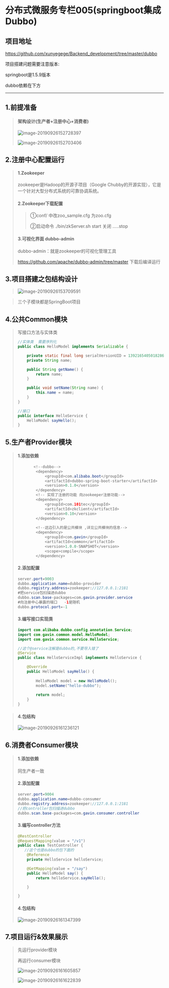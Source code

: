 # 分布式微服务专栏005(springboot集成Dubbo)

## 项目地址

https://github.com/xunyegege/Backend_development/tree/master/dubbo



项目搭建问题需要注意版本:

springboot是1.5.9版本

dubbo依赖在下方

---



## 1.前提准备

> #### 架构设计(生产者+注册中心+消费者)
>
> ![image-20190926152728397](https://tva1.sinaimg.cn/large/006y8mN6gy1g7cy9svmntj30ub0dltfh.jpg)
>
> ![image-20190926152703406](https://tva1.sinaimg.cn/large/006y8mN6gy1g7cy9dkqtmj30ox0gwdhe.jpg)



## 2.注册中心配置运行

> #### 1.Zookeeper
>
> zookeeper是Hadoop的开源子项目（Google Chubby的开源实现），它是一个针对大型分布式系统的可靠协调系统。
>
> #### 2.Zookeeper下载配置
>
> > ①conf/ 中改zoo_sample.cfg 为zoo.cfg
> >
> > ②启动命令 ./bin/zkServer.sh start  关闭 .....stop
>
> #### 3.可视化界面 dubbo-admin
>
> dubbo-admin：就是zookeeper的可视化管理工具
>
> https://github.com/apache/dubbo-admin/tree/master  下载后编译运行



## 3.项目搭建之包结构设计

> ![image-20190926153709591](https://tva1.sinaimg.cn/large/006y8mN6gy1g7cyjvwrdzj30dm084jsw.jpg)

> 三个子模块都是SpringBoot项目

## 4.公共Common模块

> 写接口方法与实体类
>
> ```java
> //实体类  需要序列化
> public class HelloModel implements Serializable {
> 
>     private static final long serialVersionUID = 1392165405018286312L;
>     private String name;
> 
>     public String getName() {
>         return name;
>     }
> 
>     public void setName(String name) {
>         this.name = name;
>     }
> }
> ```
>
> ```java
> //接口
> public interface HelloService {
>     HelloModel sayHello();
> }
> ```

## 5.生产者Provider模块

> #### 1.添加依赖
>
> ```java
>        <!--dubbo-->
>         <dependency>
>             <groupId>com.alibaba.boot</groupId>
>             <artifactId>dubbo-spring-boot-starter</artifactId>
>             <version>0.1.0</version>
>         </dependency>
>         <!-- 实现了注册的功能 向zookeeper注册功能-->
>         <dependency>
>             <groupId>com.101tec</groupId>
>             <artifactId>zkclient</artifactId>
>             <version>0.10</version>
>         </dependency>
>         
>         <!--这边引入的是公共模块 ,详见公共模块的信息-->
>         <dependency>
>             <groupId>com.gavin</groupId>
>             <artifactId>common</artifactId>
>             <version>1.0.0-SNAPSHOT</version>
>             <scope>compile</scope>
>         </dependency>
> ```
>
> #### 2.添加配置
>
> ```java
> server.port=9003
> dubbo.application.name=dubbo-provider
> dubbo.registry.address=zookeeper://127.0.0.1:2181
> #把service包扫描进dubbo
> dubbo.scan.base-packages=com.gavin.provider.service
> #向注册中心暴露的端口   -1是随机
> dubbo.protocol.port=-1
> ```
>
> #### 3.编写接口实现类
>
> ```java
> import com.alibaba.dubbo.config.annotation.Service;
> import com.gavin.common.model.HelloModel;
> import com.gavin.common.service.HelloService;
> 
> //这个@service注解是dubbo的,不要导入错了
> @Service
> public class HelloServiceImpl implements HelloService {
> 
>     @Override
>     public HelloModel sayHello() {
>       
>         HelloModel model = new HelloModel();
>         model.setName("hello-dubbo");
>       
>         return model;
>     }
> }
> 
> ```

> #### 4.包结构
>
> ![image-20190926161236121](https://tva1.sinaimg.cn/large/006y8mN6gy1g7czkrbam7j30bs0bn75c.jpg)

## 6.消费者Consumer模块

> #### 1.添加依赖
>
> 同生产者一致
>
> #### 2.添加配置
>
> ```java
> server.port=9004
> dubbo.application.name=dubbo-consumer
> dubbo.registry.address=zookeeper://127.0.0.1:2181
> //把controller包扫描进dubbo
> dubbo.scan.base-packages=com.gavin.consumer.controller
> ```
>
> #### 3.编写controller方法
>
> ```java
> @RestController
> @RequestMapping(value = "/v1")
> public class TestController {
>    //这个也是dubbo的包下面的
>     @Reference
>     private HelloService helloService;
> 
>     @GetMapping(value = "/say")
>     public HelloModel say() {
>         return helloService.sayHello();
> 
>     }
> 
> }
> ```
>
> #### 4.包结构
>
> ![image-20190926161347399](https://tva1.sinaimg.cn/large/006y8mN6gy1g7czlztc9tj30ba0bn753.jpg)

## 7.项目运行&效果展示

> 先运行provider模块
>
> 再运行consumer模块
>
> ![image-20190926161605857](https://tva1.sinaimg.cn/large/006y8mN6gy1g7czoevfhaj30go0coabq.jpg)
>
> ![image-20190926161622839](https://tva1.sinaimg.cn/large/006y8mN6gy1g7czop2f4pj30h2066gm6.jpg)



